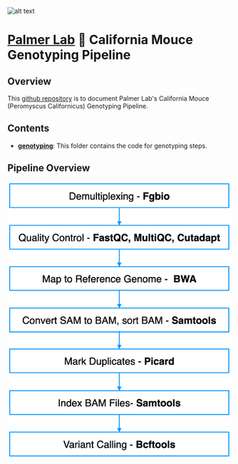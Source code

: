 ![alt text](https://secureservercdn.net/198.71.233.106/h9j.d46.myftpupload.com/wp-content/uploads/2019/09/palmerlab-logo.png)
# [Palmer Lab](https://palmerlab.org/) :test_tube: California Mouce Genotyping Pipeline
## Overview
This [github repository](https://github.com/Deeeeen/california_mouse_genotyping) is to document Palmer Lab's California Mouce (Peromyscus Californicus) Genotyping Pipeline.

## Contents
- **[genotyping](genotyping)**: This folder contains the code for genotyping steps.

## Pipeline Overview
![](assets/pipeline_overview.png)

